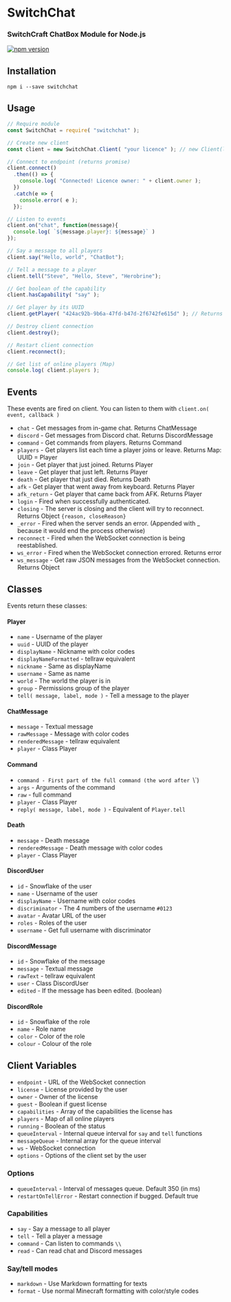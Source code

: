 # SwitchChat
### SwitchCraft ChatBox Module for Node.js

[![npm version](https://badge.fury.io/js/switchchat.svg)](https://www.npmjs.org/package/switchchat)

## Installation

```
npm i --save switchchat
```

## Usage
```js
// Require module
const SwitchChat = require( "switchchat" );

// Create new client
const client = new SwitchChat.Client( "your licence" ); // new Client(license key, options) 

// Connect to endpoint (returns promise)
client.connect()
  .then(() => {
    console.log( "Connected! Licence owner: " + client.owner );
  })
  .catch(e => {
    console.error( e );
  });

// Listen to events
client.on("chat", function(message){
  console.log( `${message.player}: ${message}` )
});

// Say a message to all players
client.say("Hello, world", "ChatBot");

// Tell a message to a player
client.tell("Steve", "Hello, Steve", "Herobrine");

// Get boolean of the capability
client.hasCapability( "say" );

// Get player by its UUID
client.getPlayer( "424ac92b-9b6a-47fd-b47d-2f6742fe615d" ); // Returns Ale32bit

// Destroy client connection
client.destroy();

// Restart client connection
client.reconnect();

// Get list of online players (Map)
console.log( client.players );
```

## Events
These events are fired on client. You can listen to them with `client.on( event, callback )`
* `chat` - Get messages from in-game chat. Returns ChatMessage
* `discord` - Get messages from Discord chat. Returns DiscordMessage
* `command` - Get commands from players. Returns Command
* `players` - Get players list each time a player joins or leave. Returns Map: UUID = Player
* `join` - Get player that just joined. Returns Player
* `leave` - Get player that just left. Returns Player
* `death` - Get player that just died. Returns Death
* `afk` - Get player that went away from keyboard. Returns Player
* `afk_return` - Get player that came back from AFK. Returns Player
* `login` - Fired when successfully authenticated.
* `closing` - The server is closing and the client will try to reconnect. Returns Object `{reason, closeReason}`
* `_error` - Fired when the server sends an error. (Appended with _ because it would end the process otherwise)
* `reconnect` - Fired when the WebSocket connection is being reestablished.
* `ws_error` - Fired when the WebSocket connection errored. Returns error
* `ws_message` - Get raw JSON messages from the WebSocket connection. Returns Object

## Classes
Events return these classes:

#### Player
* `name` - Username of the player
* `uuid` - UUID of the player
* `displayName` - Nickname with color codes
* `displayNameFormatted` - tellraw equivalent
* `nickname` - Same as displayName
* `username` - Same as name
* `world` - The world the player is in
* `group` - Permissions group of the player
* `tell( message, label, mode )` - Tell a message to the player

#### ChatMessage
* `message` - Textual message
* `rawMessage` - Message with color codes
* `renderedMessage` - tellraw equivalent
* `player` - Class Player

#### Command
* `command - First part of the full command (the word after `\\`)
* `args` - Arguments of the command
* `raw` - full command
* `player` - Class Player
* `reply( message, label, mode )` - Equivalent of `Player.tell`

#### Death
* `message` - Death message
* `renderedMessage` - Death message with color codes
* `player` - Class Player

#### DiscordUser
* `id` - Snowflake of the user
* `name` - Username of the user
* `displayName` - Username with color codes
* `discriminator` - The 4 numbers of the username `#0123`
* `avatar` - Avatar URL of the user
* `roles` - Roles of the user
* `username` - Get full username with discriminator

#### DiscordMessage
* `id` - Snowflake of the message
* `message` - Textual message
* `rawText` - tellraw equivalent
* `user` - Class DiscordUser
* `edited` - If the message has been edited. (boolean)

#### DiscordRole
* `id` - Snowflake of the role
* `name` - Role name
* `color` - Color of the role
* `colour` - Colour of the role

## Client Variables
* `endpoint` - URL of the WebSocket connection
* `license` - License provided by the user
* `owner` - Owner of the license
* `guest` - Boolean if guest license
* `capabilities` - Array of the capabilities the license has
* `players` - Map of all online players
* `running` - Boolean of the status
* `queueInterval` - Internal queue interval for `say` and `tell` functions
* `messageQueue` - Internal array for the queue interval
* `ws` - WebSocket connection
* `options` - Options of the client set by the user

### Options
* `queueInterval` - Interval of messages queue. Default 350 (in ms)
* `restartOnTellError` - Restart connection if bugged. Default true

### Capabilities
* `say` - Say a message to all player
* `tell` - Tell a player a message
* `command` - Can listen to commands `\\`
* `read` - Can read chat and Discord messages

### Say/tell modes
* `markdown` - Use Markdown formatting for texts
* `format` - Use normal Minecraft formatting with color/style codes
